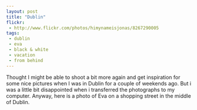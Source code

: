 ```yaml
---
layout: post
title: "Dublin"
flickr:
 - http://www.flickr.com/photos/himynameisjonas/8267290005
tags:
 - dublin
 - eva
 - black & white
 - vacation
 - from behind
---
```


Thought I might be able to shoot a bit more again and get inspiration for some nice pictures when I was in Dublin for a couple of weekends ago. But i was a little bit disappointed when i transferred the photographs to my computer. Anyway, here is a photo of Eva on a shopping street in the middle of Dublin.